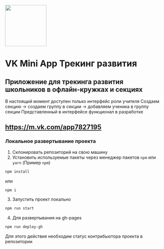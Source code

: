 [<img width="134" src="https://vk.com/images/apps/mini_apps/vk_mini_apps_logo.svg">](https://vk.com/services)

# VK Mini App Трекинг развития




## Приложение для трекинга развития школьников в офлайн-кружках и секциях
В настоящий момент доступен только интерфейс роли учителя
Создаем секцию -> создаем группу в секции -> добавляем ученика в группу секции
Представленный в интерфейсе функционал в разработке

## https://m.vk.com/app7827195

### Локальное развертывание проекта


1. Склонировать репозиторий на свою машину
2. Установить используемые пакеты через менеджер пакетов `npm` или `yarn` (Пример `npm`)
```bash
npm install
```
или
```bash
npm i
```
3. Запустить проект локально
```bash
npm run start
```
4. Для развертывания на gh-pages
```bash
npm run deploy-gh
```
Для этого действия необходим статус контрибьютора проекта в репозитории
